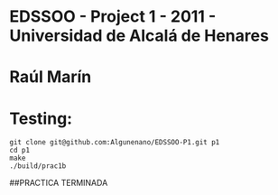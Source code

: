 # EDSSOO - Project 1 - 2011 - Universidad de Alcalá de Henares
# Raúl Marín
# Testing:
	git clone git@github.com:Algunenano/EDSSOO-P1.git p1
	cd p1
	make
	./build/prac1b

##PRACTICA TERMINADA
